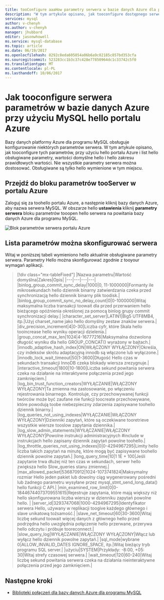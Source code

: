 ```yaml
---
title: tooConfigure aaaHow parametry serwera w bazie danych Azure dla programu MySQL | Dokumentacja firmy Microsoft
description: "W tym artykule opisano, jak tooconfigure dostępnego serwera parametrów w bazie danych Azure przy użyciu MySQL hello portalu Azure."
services: mysql
author: v-chenyh
ms.author: v-chenyh
manager: jhubbard
editor: jasonwhowell
ms.service: mysql-database
ms.topic: article
ms.date: 06/19/2017
ms.openlocfilehash: 8292c8eda605854a06b6a9c82185c857bd353cfa
ms.sourcegitcommit: 523283cc1b3c37c428e77850964dc1c33742c5f0
ms.translationtype: MT
ms.contentlocale: pl-PL
ms.lasthandoff: 10/06/2017
---
```

# <a name="how-tooconfigure-server-parameters-in-azure-database-for-mysql-using-hello-azure-portal"></a>Jak tooconfigure serwera parametrów w bazie danych Azure przy użyciu MySQL hello portalu Azure

Bazy danych platformy Azure dla programu MySQL obsługuje konfigurowanie niektórych parametrów serwera. W tym artykule opisano, jak tooconfigure tych parametrów, przy użyciu hello portalu Azure i list hello obsługiwane parametry, wartości domyślne hello i hello zakresu prawidłowych wartości. Nie wszystkie parametry serwera można dostosować. Obsługiwane są tylko hello wymienione w tym miejscu.

## <a name="navigate-tooserver-parameters-blade-on-azure-portal"></a>Przejdź do bloku parametrów tooServer w portalu Azure

Zaloguj się za toohello portalu Azure, a następnie kliknij bazy danych Azure, aby nazwa serwera MySQL. W obszarze hello **ustawienia** kliknij **parametry serwera** bloku parametrów tooopen hello serwera na powitania bazy danych Azure dla programu MySQL.

![Blok parametrów serwera portalu Azure](./media/howto-server-parameters/auzre-portal-server-parameters.png)

## <a name="list-of-configurable-server-parameters"></a>Lista parametrów można skonfigurować serwera

Witaj w poniższej tabeli wymieniono hello aktualnie obsługiwane parametry serwera. Parametry Hello można skonfigurować zgodnie z tooyour wymagań aplikacji.

> [!div class="mx-tableFixed"]
|Nazwa parametru|Wartość domyślna|Zakres|Opis|
|---|---|---|---|
|binlog_group_commit_sync_delay|1000|0, 11-1000000|Formanty ile mikrosekundach hello dziennik binarny zatwierdzania czeka przed synchronizacją hello dziennik binarny plik toodisk.|
|binlog_group_commit_sync_no_delay_count|0|0-1000000|Witaj maksymalna liczba transakcji toowait dla przed przerwaniem hello bieżącego opóźnienia określonej za pomocą binlog grupy commit synchronizacji delay.|
|character_set_server|LATIN1|Big5 UTF8MB4, itp.|Użyj charset_name jako hello domyślny zestaw znaków serwera.|
|div_precision_increment|4|0-30|Liczba cyfr, które Skala hello tooincrease hello wyniku operacji dzielenia.|
|group_concat_max_len|1024|4-16777216|Maksymalna dozwolona długość wyniku dla hello GROUP_CONCAT() wyrażony w bajtach.|
|innodb_adaptive_hash_index|ON|WŁĄCZONY WYŁĄCZONY|Określa, czy indeksów skrótu adaptacyjną innodb są włączone lub wyłączone.|
|innodb_lock_wait_timeout|50|1-3600|Długość Hello czas w sekundach transakcji InnoDB czeka blokady wiersza zrezygnuje.|
|interactive_timeout|1800|10-1800|Liczba sekund powitania serwera czeka na działanie na interaktywne połączenia przed jego zamknięciem.|
|log_bin_trust_function_creators|WYŁĄCZANIE|WŁĄCZONY WYŁĄCZONY|Ta zmienna ma zastosowanie, po włączeniu rejestrowania binarnego. Kontroluje, czy przechowywanej funkcji twórców może być zaufane nie funkcji toocreate przechowywane, które powodują toobe niebezpieczny zdarzenia zapisywane toohello dziennik binarny.|
|log_queries_not_using_indexes|WYŁĄCZANIE|WŁĄCZONY WYŁĄCZONY|Dzienniki zapytań, które są oczekiwane tooretrieve wszystkie wiersze tooslow zapytania dziennika.|
|log_slow_admin_statements|WYŁĄCZANIE|WŁĄCZONY WYŁĄCZONY|Powolne instrukcji administracyjnych #include w instrukcjach hello zapisany dziennik zapytań powolne toohello.|
|log_throttle_queries_not_using_indexes|0|0-4294967295|Limity hello liczba takich zapytań na minutę, które mogą być zapisywane toohello dziennik powolne zapytań.|
|long_query_time|10|1 1E + 100|Jeśli zapytanie trwa dłużej niż ten czas w sekundach, serwer hello zwiększa hello Slow_queries stanu zmiennej.|
|max_allowed_packet|536870912|1024-1073741824|Maksymalny rozmiar Hello jeden pakiet lub dowolny ciąg wygenerowany pośredni lub żadnego parametru wysyłane przez mysql_stmt_send_long_data() hello funkcji C API.|
|min_examined_row_limit|0|0-18446744073709551615|Rejestruje zapytania, które mają większy niż hello skonfigurowana liczba wierszy w dzienniku zapytań powolne hello. |
|server_id|3293747068|1000-4294967295|Identyfikator serwera Hello, używany w replikacji toogive każdego głównego i slave unikatową tożsamość.|
|slave_net_timeout|60|30-3600|Witaj liczbę sekund toowait więcej danych z głównego hello przed podrzędna hello uwzględnia połączenie hello przerwane, przerywa hello odczytu i próbuje tooreconnect.|
|slow_query_log|WYŁĄCZANIE|WŁĄCZONY WYŁĄCZONY|Włącz lub wyłącz hello dziennik powolne zapytań.|
|sql_mode|wybrane 0|ALLOW_INVALID_DATES IGNORE_SPACE, itp.|Witaj bieżący tryb programu SQL server.|
|użyciu|SYSTEM|Przykłady: -8:00, +05: 30|Witaj strefy czasowej serwera.|
|wait_timeout|120|60-240|Witaj liczbę sekund powitania serwera czeka na działania nieinteraktywne połączenia przed jego zamknięciem.|

## <a name="next-steps"></a>Następne kroki
- [Biblioteki połączeń dla bazy danych Azure dla programu MySQL](concepts-connection-libraries.md)
